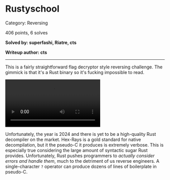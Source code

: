 # Rustyschool

Category: Reversing

406 points, 6 solves

**Solved by: superfashi, Riatre, cts**

**Writeup author: cts**

---

This is a fairly straightforward flag decryptor style reversing challenge. The gimmick is that it's a Rust binary so it's fucking impossible to read.

![video](./docs/screenshot.mp4)

Unfortunately, the year is 2024 and there is yet to be a high-quality Rust decompiler on the market. Hex-Rays is a gold standard for native decompilation, but it the pseudo-C it produces is extremely verbose. This is especially true considering the large amount of syntactic sugar Rust provides. Unfortunately, Rust pushes programmers to *actually consider errors and handle them*, much to the detriment of us reverse engineers. A single-character `?` operator can produce dozens of lines of boilerplate in pseudo-C.
